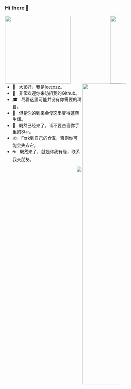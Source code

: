 ### Hi there 👋

<!--
**leezozz/leezozz** is a ✨ _special_ ✨ repository because its `README.md` (this file) appears on your GitHub profile.

Here are some ideas to get you started:

- 🔭 I’m currently working on ...
- 🌱 I’m currently learning ...
- 👯 I’m looking to collaborate on ...
- 🤔 I’m looking for help with ...
- 💬 Ask me about ...
- 📫 How to reach me: ...
- 😄 Pronouns: ...
- ⚡ Fun fact: ...
-->

<!-- 统计信息以及使用语言  -->
<p>
  <img align="left" src = "https://github-readme-stats.vercel.app/api?username=leezozz&count_private=true&show_icons=true&theme=radical" width="65%" height="220">
  <img align="right" src = "https://github-readme-stats.vercel.app/api/top-langs/?username=leezozz&theme=tokyonight" width="32%" height="220">
</p>

<div> 
  
<!-- github奖杯 -->
<img align = "right" src = "https://github-profile-trophy.vercel.app/?username=leezozz&theme=tokyonight" width="50%" >
  
- 🔭 &nbsp; 大家好，我是leezozz。
- 🤔 &nbsp; 非常欢迎你来访问我的Github。
- 🎓 &nbsp; 尽管这里可能并没有你需要的项目。
- 💼 &nbsp; 但是你的到来会使这里变得蓬荜生辉。
- 🌱 &nbsp; 既然已经来了，请不要吝啬你手里的Star。
- ✍️ &nbsp; Fork到自己的仓库，否则你可能会失去它。
- ☕ &nbsp; 既然来了，就是你我有缘，联系我交朋友。 
  
</div>


<!-- 浏览量统计 -->
<img align = "right" src = "https://komarev.com/ghpvc/?username=leezozz" >

